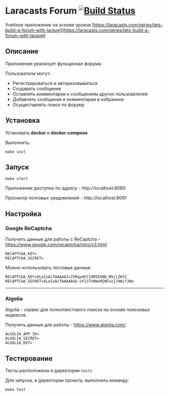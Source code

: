 # Laracasts Forum [![Build Status](https://travis-ci.org/poymanov/forum.svg?branch=master)](https://travis-ci.org/poymanov/forum)

Учебное приложение на основе уроков [https://laracasts.com/series/lets-build-a-forum-with-laravel](https://laracasts.com/series/lets-build-a-forum-with-laravel)

## Описание

Приложение реализует функционал форума.

Пользователи могут:

* Регистрироваться и авторизовываться
* Создавать сообщения
* Оставлять комментарии к сообщениям других пользователей
* Добавлять сообщения и комментарии в избранное
* Осущеставлять поиск по форуму


## Установка

Установить **docker** и **docker-compose**

Выполнить:
```
make init
```

## Запуск

```
make start
```

Приложение доступно по адресу - http://localhost:8080

Просмотр почтовых уведомлений - http://localhost:8081

## Настройка

### Google ReCaptcha

Получить данные для работы с ReCaptcha - https://www.google.com/recaptcha/intro/v3.html

```
RECAPTCHA_KEY=
RECAPTCHA_SECRET=
```

Можно использовать тестовые данные:

```
RECAPTCHA_KEY=6LeIxAcTAAAAAJcZVRqyHh71UMIEGNQ_MXjiZKhI
RECAPTCHA_SECRET=6LeIxAcTAAAAAGG-vFI1TnRWxMZNFuojJ4WifJWe
```

---

### Algolia

Algolia - сервис для полнотекстового поиска на основе поисковых индексов.

Получить данные для работы - https://www.algolia.com/

```
ALGOLIA_APP_ID=
ALGOLIA_SECRET=
ALGOLIA_KEY=
```

## Тестирование

Тесты расположены в директории `tests`

Для запуска, в директории проекта, выполнить команду:

```
make test
```
